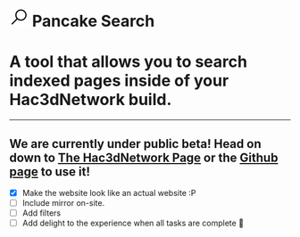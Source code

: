 # ![Pancake Search](./pancakesearch.png) Pancake Search
# A tool that allows you to search indexed pages inside of your Hac3dNetwork build.
----
We are currently under public beta!
Head on down to [The Hac3dNetwork Page](https://search.pancake.ca/) or the [Github page](https://thepancakedevs.github.io/search/) to use it!
----
- [x] Make the website look like an actual website :P
- [ ] Include mirror on-site.
- [ ] Add filters
- [ ] Add delight to the experience when all tasks are complete :tada:
